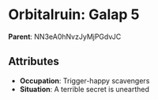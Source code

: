 # Orbitalruin: Galap 5

**Parent**: NN3eA0hNvzJyMjPGdvJC

## Attributes
- **Occupation**: Trigger-happy scavengers
- **Situation**: A terrible secret is unearthed

